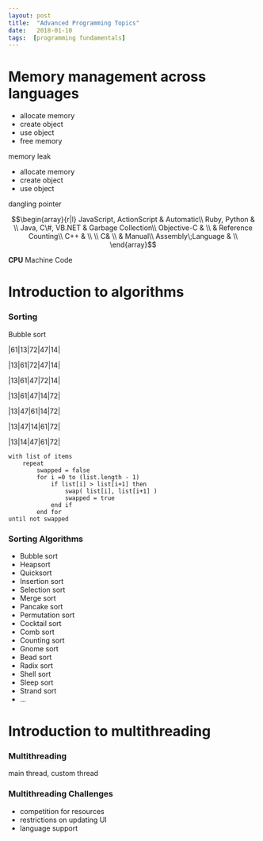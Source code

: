 ```yaml
---
layout: post
title:  "Advanced Programming Topics"
date:   2018-01-10
tags:  [programming fundamentals]
---
```

# Memory management across languages
* allocate memory
* create object
* use object
* free memory

memory leak
* allocate memory
* create object
* use object

dangling pointer

$$\begin{array}{r|l}
JavaScript, ActionScript & Automatic\\
Ruby, Python & \\
Java, C\#, VB.NET & Garbage Collection\\
Objective-C & \\
 & Reference Counting\\
C++ & \\
\\
C& \\
 & Manual\\
Assembly\;Language & \\
\end{array}$$

**CPU** Machine Code
# Introduction to algorithms
### Sorting
Bubble sort

|61|13|72|47|14|

|13|61|72|47|14|

|13|61|47|72|14|

|13|61|47|14|72|

|13|47|61|14|72|

|13|47|14|61|72|

|13|14|47|61|72|

~~~~~~~
with list of items
    repeat
        swapped = false
        for i =0 to (list.length - 1)
            if list[i] > list[i+1] then
                swap( list[i], list[i+1] )
                swapped = true
            end if
        end for
until not swapped
~~~~~~~
### Sorting Algorithms
* Bubble sort
* Heapsort
* Quicksort
* Insertion sort
* Selection sort
* Merge sort
* Pancake sort
* Permutation sort
* Cocktail sort
* Comb sort
* Counting sort
* Gnome sort
* Bead sort
* Radix sort
* Shell sort
* Sleep sort
* Strand sort
* ...

# Introduction to multithreading
### Multithreading
main thread, custom thread
### Multithreading Challenges
* competition for resources
* restrictions on updating UI
* language support